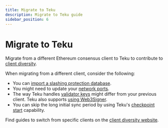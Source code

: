 ```yaml
---
title: Migrate to Teku
description: Migrate to Teku guide
sidebar_position: 6
---
```


# Migrate to Teku

Migrate from a different Ethereum consensus client to Teku to contribute to [client diversity](https://clientdiversity.org/).

When migrating from a different client, consider the following:

- You can [import a slashing protection database](../../Reference/CLI/Subcommands/Slashing-Protection.md#import).
- You might need to update your [network ports](../Find-and-Connect/Improve-Connectivity.md).
- The way Teku handles [validator keys](../../Reference/CLI/CLI-Syntax.md#validator-keys) might differ from your previous client. Teku also supports [using Web3Signer](../External-Signer/Use-External-Signer.md).
- You can skip the long initial sync period by using Teku's [checkpoint start](../Get-Started/Checkpoint-Start.md) capability.

Find guides to switch from specific clients on the [client diversity website](https://clientdiversity.org/#switch).
